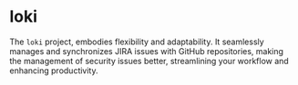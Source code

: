 # loki

The `loki` project, embodies flexibility and adaptability. It seamlessly manages and synchronizes 
JIRA issues with GitHub repositories, making the management of security issues better, streamlining 
your workflow  and enhancing productivity.

